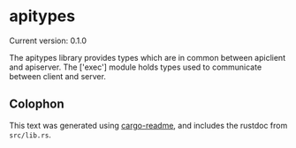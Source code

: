 # apitypes

Current version: 0.1.0

The apitypes library provides types which are in common between apiclient and apiserver.
The ['exec'] module holds types used to communicate between client and server.

## Colophon

This text was generated using [cargo-readme](https://crates.io/crates/cargo-readme), and includes the rustdoc from `src/lib.rs`.
